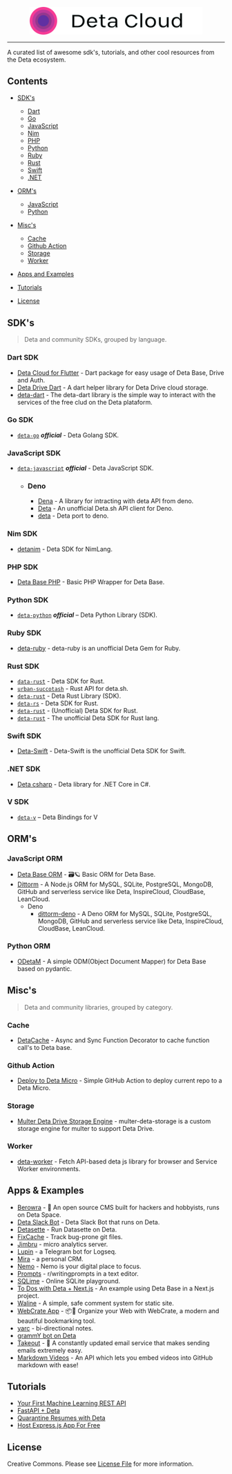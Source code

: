 <p align="center">
    <a href="https://deta.sh" target="_blank">
        <img src="https://raw.githubusercontent.com/deta/.github/main/profile/deta_logo_dark.svg" width="400">
    </a>
</p>

-------

A curated list of awesome sdk's, tutorials, and other cool resources from the Deta ecosystem.

## Contents

- [SDK's](#sdks)
    - [Dart](#dart-sdk)
    - [Go](#go-sdk)
    - [JavaScript](#javascript-sdk)
    - [Nim](#nim-sdk)
    - [PHP](#php-sdk)
    - [Python](#python-sdk)
    - [Ruby](#ruby-sdk)
    - [Rust](#rust-sdk)
    - [Swift](#swift-sdk)
    - [.NET](#net-sdk)

- [ORM's](#orms)
    - [JavaScript](#javascript-orm)
    - [Python](#python-orm)

- [Misc's](#miscs)
    - [Cache](#cache)
    - [Github Action](#github-action)
    - [Storage](#storage)
    - [Worker](#worker)

- [Apps and Examples](#apps--examples)

- [Tutorials](#tutorials)

- [License](#license)

## SDK's

> Deta and community SDKs, grouped by language.

### Dart SDK

- [Deta Cloud for Flutter](https://github.com/liquidiert/deta_dart) - Dart package for easy usage of Deta Base, Drive and Auth.
- [Deta Drive Dart](https://github.com/DonnC/deta_drive) - A dart helper library for Deta Drive cloud storage.
- [deta-dart](https://github.com/yeikel16/deta-dart) - The deta-dart library is the simple way to interact with the services of the free clud on the Deta plataform.

### Go SDK

- [`deta-go`](https://github.com/deta/deta-go)  _**official**_ - Deta Golang SDK.

### JavaScript SDK

- [`deta-javascript`](https://github.com/deta/deta-javascript)  _**official**_ - Deta JavaScript SDK.

    - ### Deno
        - [Dena](https://github.com/4ov/dena) - A library for intracting with deta API from deno.
        - [Deta](https://github.com/l2ig/deta-deno) - An unofficial Deta.sh API client for Deno.
        - [deta](https://github.com/SiddharthShyniben/ddeta) - Deta port to deno.

### Nim SDK

- [detanim](https://github.com/TheBoringDude/detanim) - Deta SDK for NimLang.

### PHP SDK

- [Deta Base PHP](https://github.com/vitorhugoro1/deta-base-php) - Basic PHP Wrapper for Deta Base.

### Python SDK

- [`deta-python`](https://github.com/deta/deta-python) _**official**_ – Deta Python Library (SDK). 


### Ruby SDK

- [deta-ruby](https://github.com/arubinofaux/deta-ruby) - deta-ruby is an unofficial Deta Gem for Ruby.

### Rust SDK

- [`data-rust`](https://github.com/sarmadgulzar/deta-rust) - Deta SDK for Rust.
- [`urban-succotash`](https://github.com/ccgn/urban-succotash) - Rust API for deta.sh.
- [`deta-rust`](https://github.com/emmanuelantony2000/deta-rust) - Deta Rust Library (SDK).
- [`deta-rs`](https://github.com/Borber/deta-rs) - Deta SDK for Rust.
- [`deta-rust`](https://github.com/HarTexTeam/deta-rust) - (Unofficial) Deta SDK for Rust.
- [`deta-rust`](https://github.com/JakubesP/deta-rust) - The unofficial Deta SDK for Rust lang.

### Swift SDK

- [Deta-Swift](https://github.com/pkrll/deta-swift) - Deta-Swift is the unofficial Deta SDK for Swift.

### .NET SDK

- [Deta csharp](https://github.com/fabioravila/deta-csharp) - Deta library for .NET Core in C#.

### V SDK

- [`deta-v`](https://github.com/N0tExisting/deta-v) –  Deta Bindings for V 

## ORM's

### JavaScript ORM

- [Deta Base ORM](https://github.com/BetaHuhn/deta-base-orm) - 🗃🪐 Basic ORM for Deta Base.
- [Dittorm](https://github.com/walinejs/dittorm) - A Node.js ORM for MySQL, SQLite, PostgreSQL, MongoDB, GitHub and serverless service like Deta, InspireCloud, CloudBase, LeanCloud.
    - Deno
        - [dittorm-deno](https://github.com/so1ve/dittorm-deno) - A Deno ORM for MySQL, SQLite, PostgreSQL, MongoDB, GitHub and serverless service like Deta, InspireCloud, CloudBase, LeanCloud.

### Python ORM

- [ODetaM](https://github.com/rickh94/ODetaM) - A simple ODM(Object Document Mapper) for Deta Base based on pydantic.

## Misc's

> Deta and community libraries, grouped by category.

### Cache

- [DetaCache](https://github.com/vidyasagar1432/detacache) - Async and Sync Function Decorator to cache function call's to Deta base.

### Github Action

- [Deploy to Deta Micro](https://github.com/BogDAAAMN/deta-deploy-action) - Simple GitHub Action to deploy current repo to a Deta Micro.

### Storage

- [Multer Deta Drive Storage Engine](https://github.com/KrishGarg/multer-deta-storage) - multer-deta-storage is a custom storage engine for multer to support Deta Drive.

### Worker

- [deta-worker](https://github.com/woozyking/deta-worker) - Fetch API-based deta js library for browser and Service Worker environments.

## Apps & Examples

- [Berowra](https://github.com/sampoder/berowra) - 🔵 An open source CMS built for hackers and hobbyists, runs on Deta Space.
- [Deta Slack Bot](https://github.com/deta/deta-slack-bot) - Deta Slack Bot that runs on Deta.
- [Detasette](https://github.com/abdelhai/datasette-deta) - Run Datasette on Deta.
- [FixCache](https://github.com/aavshr/fixCache) - Track bug-prone git files.
- [Jimbru](https://github.com/athul/jimbru) - micro analytics server.
- [Lupin](https://github.com/pomdtr/Lupin) - a Telegram bot for Logseq.
- [Mira](https://github.com/abdelhai/mira) - a personal CRM.
- [Nemo](https://github.com/harshitsinghai77/nemo-backend) - Nemo is your digital place to focus.
- [Prompts](https://github.com/fillerInk/prompt) - r/writingprompts in a text editor.
- [SQLime](https://github.com/nalgeon/sqlime) - Online SQLite playground.
- [To Dos with Deta + Next.js](https://github.com/vercel/next.js/tree/canary/examples/with-deta-base) - An example using Deta Base in a Next.js project.
- [Waline](https://waline.js.org/en/guide/server/deta.html) - A simple, safe comment system for static site.
- [WebCrate App](https://github.com/WebCrateApp/webcrate) - 📦🔗 Organize your Web with WebCrate, a modern and beautiful bookmarking tool.
- [yarc](https://github.com/xeust/yarc) - bi-directional notes.
- [grammY bot on Deta](https://github.com/waptik/grammy-on-deta-template)
- [Takeout](https://takeout.bysourfruit.com) - 📧 A constantly updated email service that makes sending emails extremely easy.
- [Markdown Videos](https://github.com/Snailedlt/Markdown-Videos) - An API which lets you embed videos into GitHub markdown with ease!

## Tutorials

- [Your First Machine Learning REST API](https://dev.to/gabogomezt/your-first-machine-learning-rest-api-with-python-fastapi-18jm)
- [FastAPI + Deta](https://dev.to/athulcajay/fastapi-deta-ni5)
- [Quarantine Resumes with Deta](https://dev.to/deta/how-i-built-my-quarantine-project-thanks-to-node-js-and-deta-base-50c9)
- [Host Express.js App For Free](https://dev.to/dedomil/how-to-host-expressjs-apps-for-free--44oo)

## License

Creative Commons. Please see [License File](LICENSE) for more information.
